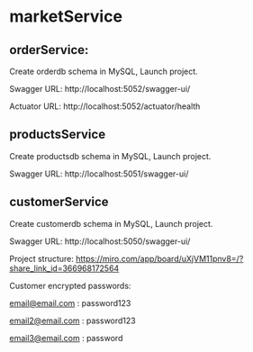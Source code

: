 # marketService

## orderService:
Create orderdb schema in MySQL, Launch project.

Swagger URL: http://localhost:5052/swagger-ui/ 

Actuator URL: http://localhost:5052/actuator/health

## productsService
Create productsdb schema in MySQL, Launch project.

Swagger URL: http://localhost:5051/swagger-ui/

## customerService
Create customerdb schema in MySQL, Launch project.

Swagger URL: http://localhost:5050/swagger-ui/

Project structure: https://miro.com/app/board/uXjVM11pnv8=/?share_link_id=366968172564


Customer encrypted passwords:

email@email.com : password123

email2@email.com : password123

email3@email.com : password